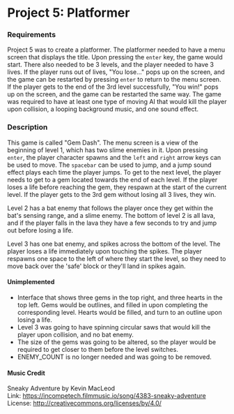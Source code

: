 # Project 5: Platformer

### Requirements
Project 5 was to create a platformer. The platformer needed to have a menu screen that displays the title. Upon pressing the `enter` key, the game would start. There also needed to be 3 levels, and the player needed to have 3 lives. If the player runs out of lives, "You lose..." pops up on the screen, and the game can be restarted by pressing `enter` to return to the menu screen. If the player gets to the end of the 3rd level successfully, "You win!" pops up on the screen, and the game can be restarted the same way. The game was required to have at least one type of moving AI that would kill the player upon collision, a looping background music, and one sound effect.

### Description
This game is called "Gem Dash". The menu screen is a view of the beginning of level 1, which has two slime enemies in it. Upon pressing `enter`, the player character spawns and the `left` and `right` arrow keys can be used to move. The `spacebar` can be used to jump, and a jump sound effect plays each time the player jumps. To get to the next level, the player needs to get to a gem located towards the end of each level. If the player loses a life before reaching the gem, they respawn at the start of the current level. If the player gets to the 3rd gem without losing all 3 lives, they win. 

Level 2 has a bat enemy that follows the player once they get within the bat's sensing range, and a slime enemy. The bottom of level 2 is all lava, and if the player falls in the lava they have a few seconds to try and jump out before losing a life. 

Level 3 has one bat enemy, and spikes across the bottom of the level. The player loses a life immediately upon touching the spikes. The player respawns one space to the left of where they start the level, so they need to move back over the 'safe' block or they'll land in spikes again. 

#### Unimplemented
* Interface that shows three gems in the top right, and three hearts in the top left. Gems would be outlines, and filled in upon completing the corresponding level. Hearts would be filled, and turn to an outline upon losing a life. 
* Level 3 was going to have spinning circular saws that would kill the player upon collision, and no bat enemy.  
* The size of the gems was going to be altered, so the player would be required to get closer to them before the level switches. 
* ENEMY_COUNT is no longer needed and was going to be removed. 

#### Music Credit
Sneaky Adventure by Kevin MacLeod  
Link: https://incompetech.filmmusic.io/song/4383-sneaky-adventure  
License: http://creativecommons.org/licenses/by/4.0/
